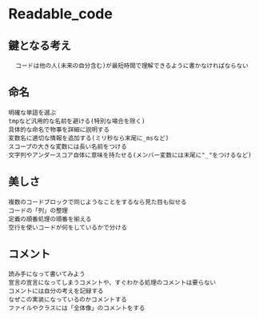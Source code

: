 # Readable_code

## 鍵となる考え
```
  コードは他の人(未来の自分含む)が最短時間で理解できるように書かなければならない
```

## 命名
```
明確な単語を選ぶ
tmpなど汎用的な名前を避ける(特別な場合を除く)
具体的な命名で物事を詳細に説明する
変数名に適切な情報を追加する(ミリ秒なら末尾に_msなど)
スコープの大きな変数には長い名前をつける
文字列やアンダースコア自体に意味を持たせる(メンバー変数には末尾に"_"をつけるなど)
```

## 美しさ
```
複数のコードブロックで同じようなことをするなら見た目も似せる
コードの「列」の整理
定義の順番処理の順番を揃える
空行を使いコードが何をしているかで分ける
```

## コメント
```
読み手になって書いてみよう
宣言の宣言になってしまうコメントや、すぐわかる処理のコメントは要らない
コメントには自分の考えを記録する
なぜこの実装になっているのかコメントする
ファイルやクラスには「全体像」のコメントをする
```
